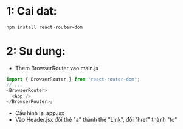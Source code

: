 # 1: Cai dat:

```
npm install react-router-dom
```

# 2: Su dung:

- Them BrowserRouter vao main.js

```js
import { BrowserRouter } from "react-router-dom";
// ...
<BrowserRouter>
  <App />
</BrowserRouter>;
```

- Cấu hình lại app.jsx
- Vào Header.jsx đổi thẻ "a" thành thẻ "Link", đổi "href" thành "to"
